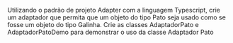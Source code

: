 Utilizando o padrão de projeto Adapter com a linguagem Typescript, crie um adaptador que permita que um objeto do tipo Pato seja usado 
como se fosse um objeto do tipo Galinha. Crie as classes AdaptadorPato e AdaptadorPatoDemo para demonstrar o uso da classe Adaptador Pato
